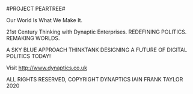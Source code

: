 #PROJECT PEARTREE#

Our World Is What We Make It. 

21st Century Thinking with Dynaptic Enterprises. 
REDEFINING POLITICS. REMAKING WORLDS.

A SKY BLUE APPROACH THINKTANK DESIGNING A FUTURE OF DIGITAL POLITICS TODAY!

Visit http://www.dynaptics.co.uk

ALL RIGHTS RESERVED, COPYRIGHT DYNAPTICS IAIN FRANK TAYLOR 2020
